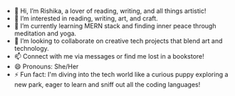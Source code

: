 - 👋 Hi, I’m Rishika, a lover of reading, writing, and all things artistic!
- 👀 I’m interested in reading, writing, art, and craft.
- 🌱 I’m currently learning MERN stack and finding inner peace through meditation and yoga.
- 💞️ I’m looking to collaborate on creative tech projects that blend art and technology.
- 📫 Connect with me via messages or find me lost in a bookstore!
- 😄 Pronouns: She/Her
- ⚡ Fun fact: I'm diving into the tech world like a curious puppy exploring a new park, eager to learn and sniff out all the coding languages!
<!---
Rishikasharma11/Rishikasharma11 is a ✨ special ✨ repository because its `README.md` (this file) appears on your GitHub profile.
You can click the Preview link to take a look at your changes.
--->
